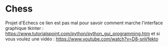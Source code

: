 # Chess
Projet d'Echecs
ce lien est pas mal pour savoir comment marche l'interface graphique tkinter : 
https://www.tutorialspoint.com/python/python_gui_programming.htm
et si vous voulez une vidéo : https://www.youtube.com/watch?v=D8-snVfekto
